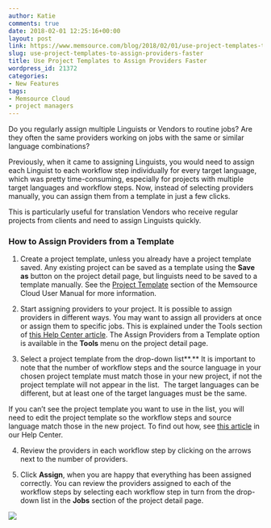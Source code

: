 ```yaml
---
author: Katie
comments: true
date: 2018-02-01 12:25:16+00:00
layout: post
link: https://www.memsource.com/blog/2018/02/01/use-project-templates-to-assign-providers-faster/
slug: use-project-templates-to-assign-providers-faster
title: Use Project Templates to Assign Providers Faster
wordpress_id: 21372
categories:
- New Features
tags:
- Memsource Cloud
- project managers
---
```


Do you regularly assign multiple Linguists or Vendors to routine jobs? Are they often the same providers working on jobs with the same or similar language combinations? 

Previously, when it came to assigning Linguists, you would need to assign each Linguist to each workflow step individually for every target language, which was pretty time-consuming, especially for projects with multiple target languages and workflow steps. Now, instead of selecting providers manually, you can assign them from a template in just a few clicks.

<!-- more -->

This is particularly useful for translation Vendors who receive regular projects from clients and need to assign Linguists quickly.


### How to Assign Providers from a Template 


1. Create a project template, unless you already have a project template saved. Any existing project can be saved as a template using the **Save as** button on the project detail page, but linguists need to be saved to a template manually. See the [Project Template](https://memsource.zendesk.com/hc/en-us/articles/115003680771-Projects#Project_Templates_1) section of the Memsource Cloud User Manual for more information.



2. Start assigning providers to your project. It is possible to assign providers in different ways. You may want to assign all providers at once or assign them to specific jobs. This is explained under the Tools section of [this Help Center article](https://help.memsource.com/hc/en-us/articles/115003691852#Tools_1). The Assign Providers from a Template option is available in the **Tools** menu on the project detail page.



3. Select a project template from the drop-down list**.** It is important to note that the number of workflow steps and the source language in your chosen project template must match those in your new project, if not the project template will not appear in the list.  The target languages can be different, but at least one of the target languages must be the same.

If you can’t see the project template you want to use in the list, you will need to edit the project template so the workflow steps and source language match those in the new project. To find out how, see [this article](https://help.memsource.com/hc/en-us/articles/115003691852#Tools_1) in our Help Center.



4. Review the providers in each workflow step by clicking on the arrows next to the number of providers.



5. Click **Assign**, when you are happy that everything has been assigned correctly. You can review the providers assigned to each of the workflow steps by selecting each workflow step in turn from the drop-down list in the **Jobs** section of the project detail page.



[![](https://www.memsource.com/wp-content/uploads/2018/01/ezgif.com-video-to-gif-2.gif)](https://www.memsource.com/wp-content/uploads/2018/01/ezgif.com-video-to-gif-2.gif)


